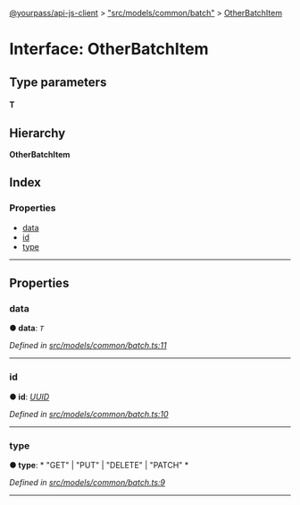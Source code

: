 [@yourpass/api-js-client](../README.md) > ["src/models/common/batch"](../modules/_src_models_common_batch_.md) > [OtherBatchItem](../interfaces/_src_models_common_batch_.otherbatchitem.md)

# Interface: OtherBatchItem

## Type parameters
#### T 
## Hierarchy

**OtherBatchItem**

## Index

### Properties

* [data](_src_models_common_batch_.otherbatchitem.md#data)
* [id](_src_models_common_batch_.otherbatchitem.md#id)
* [type](_src_models_common_batch_.otherbatchitem.md#type)

---

## Properties

<a id="data"></a>

###  data

**● data**: *`T`*

*Defined in [src/models/common/batch.ts:11](https://github.com/yourpass/yourpass-api-js-client/blob/56d4416/src/models/common/batch.ts#L11)*

___
<a id="id"></a>

###  id

**● id**: *[UUID](../modules/_src_models_common_uuid_.md#uuid)*

*Defined in [src/models/common/batch.ts:10](https://github.com/yourpass/yourpass-api-js-client/blob/56d4416/src/models/common/batch.ts#L10)*

___
<a id="type"></a>

###  type

**● type**: * "GET" &#124; "PUT" &#124; "DELETE" &#124; "PATCH"
*

*Defined in [src/models/common/batch.ts:9](https://github.com/yourpass/yourpass-api-js-client/blob/56d4416/src/models/common/batch.ts#L9)*

___

